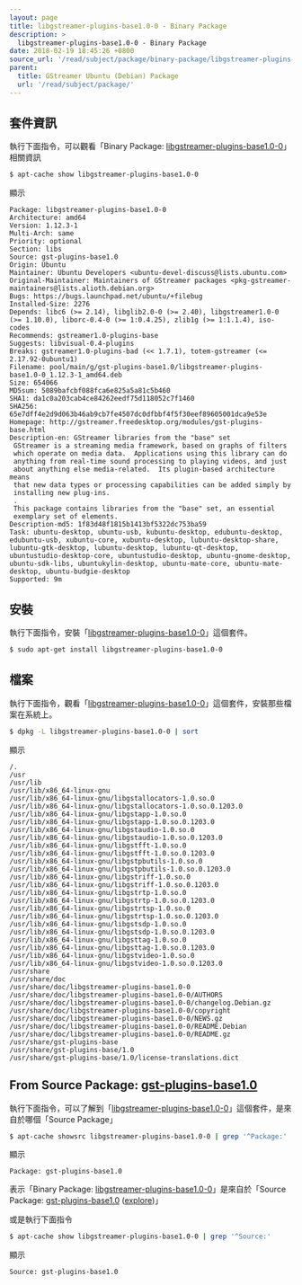 ```yaml
---
layout: page
title: libgstreamer-plugins-base1.0-0 - Binary Package
description: >
  libgstreamer-plugins-base1.0-0 - Binary Package
date: 2018-02-19 18:45:26 +0800
source_url: '/read/subject/package/binary-package/libgstreamer-plugins-base1.0-0/index.md'
parent:
  title: GStreamer Ubuntu (Debian) Package
  url: '/read/subject/package/'
---
```



## 套件資訊

執行下面指令，可以觀看「Binary Package: [libgstreamer-plugins-base1.0-0](https://packages.ubuntu.com/artful/libgstreamer-plugins-base1.0-0)」相關資訊

``` sh
$ apt-cache show libgstreamer-plugins-base1.0-0
```

顯示

```
Package: libgstreamer-plugins-base1.0-0
Architecture: amd64
Version: 1.12.3-1
Multi-Arch: same
Priority: optional
Section: libs
Source: gst-plugins-base1.0
Origin: Ubuntu
Maintainer: Ubuntu Developers <ubuntu-devel-discuss@lists.ubuntu.com>
Original-Maintainer: Maintainers of GStreamer packages <pkg-gstreamer-maintainers@lists.alioth.debian.org>
Bugs: https://bugs.launchpad.net/ubuntu/+filebug
Installed-Size: 2276
Depends: libc6 (>= 2.14), libglib2.0-0 (>= 2.40), libgstreamer1.0-0 (>= 1.10.0), liborc-0.4-0 (>= 1:0.4.25), zlib1g (>= 1:1.1.4), iso-codes
Recommends: gstreamer1.0-plugins-base
Suggests: libvisual-0.4-plugins
Breaks: gstreamer1.0-plugins-bad (<< 1.7.1), totem-gstreamer (<= 2.17.92-0ubuntu1)
Filename: pool/main/g/gst-plugins-base1.0/libgstreamer-plugins-base1.0-0_1.12.3-1_amd64.deb
Size: 654066
MD5sum: 5089bafcbf088fca6e825a5a81c5b460
SHA1: da1c0a203cab4ce84262eedf75d118052c7f1460
SHA256: 65e7dff4e2d9d063b46ab9cb7fe4507dc0dfbbf4f5f30eef89605001dca9e53e
Homepage: http://gstreamer.freedesktop.org/modules/gst-plugins-base.html
Description-en: GStreamer libraries from the "base" set
 GStreamer is a streaming media framework, based on graphs of filters
 which operate on media data.  Applications using this library can do
 anything from real-time sound processing to playing videos, and just
 about anything else media-related.  Its plugin-based architecture means
 that new data types or processing capabilities can be added simply by
 installing new plug-ins.
 .
 This package contains libraries from the "base" set, an essential
 exemplary set of elements.
Description-md5: 1f83d48f1815b1413bf5322dc753ba59
Task: ubuntu-desktop, ubuntu-usb, kubuntu-desktop, edubuntu-desktop, edubuntu-usb, xubuntu-core, xubuntu-desktop, lubuntu-desktop-share, lubuntu-gtk-desktop, lubuntu-desktop, lubuntu-qt-desktop, ubuntustudio-desktop-core, ubuntustudio-desktop, ubuntu-gnome-desktop, ubuntu-sdk-libs, ubuntukylin-desktop, ubuntu-mate-core, ubuntu-mate-desktop, ubuntu-budgie-desktop
Supported: 9m

```

## 安裝

執行下面指令，安裝「[libgstreamer-plugins-base1.0-0](https://packages.ubuntu.com/artful/libgstreamer-plugins-base1.0-0)」這個套件。

``` sh
$ sudo apt-get install libgstreamer-plugins-base1.0-0
```

## 檔案

執行下面指令，觀看「[libgstreamer-plugins-base1.0-0](https://packages.ubuntu.com/artful/libgstreamer-plugins-base1.0-0)」這個套件，安裝那些檔案在系統上。

``` sh
$ dpkg -L libgstreamer-plugins-base1.0-0 | sort
```

顯示

```
/.
/usr
/usr/lib
/usr/lib/x86_64-linux-gnu
/usr/lib/x86_64-linux-gnu/libgstallocators-1.0.so.0
/usr/lib/x86_64-linux-gnu/libgstallocators-1.0.so.0.1203.0
/usr/lib/x86_64-linux-gnu/libgstapp-1.0.so.0
/usr/lib/x86_64-linux-gnu/libgstapp-1.0.so.0.1203.0
/usr/lib/x86_64-linux-gnu/libgstaudio-1.0.so.0
/usr/lib/x86_64-linux-gnu/libgstaudio-1.0.so.0.1203.0
/usr/lib/x86_64-linux-gnu/libgstfft-1.0.so.0
/usr/lib/x86_64-linux-gnu/libgstfft-1.0.so.0.1203.0
/usr/lib/x86_64-linux-gnu/libgstpbutils-1.0.so.0
/usr/lib/x86_64-linux-gnu/libgstpbutils-1.0.so.0.1203.0
/usr/lib/x86_64-linux-gnu/libgstriff-1.0.so.0
/usr/lib/x86_64-linux-gnu/libgstriff-1.0.so.0.1203.0
/usr/lib/x86_64-linux-gnu/libgstrtp-1.0.so.0
/usr/lib/x86_64-linux-gnu/libgstrtp-1.0.so.0.1203.0
/usr/lib/x86_64-linux-gnu/libgstrtsp-1.0.so.0
/usr/lib/x86_64-linux-gnu/libgstrtsp-1.0.so.0.1203.0
/usr/lib/x86_64-linux-gnu/libgstsdp-1.0.so.0
/usr/lib/x86_64-linux-gnu/libgstsdp-1.0.so.0.1203.0
/usr/lib/x86_64-linux-gnu/libgsttag-1.0.so.0
/usr/lib/x86_64-linux-gnu/libgsttag-1.0.so.0.1203.0
/usr/lib/x86_64-linux-gnu/libgstvideo-1.0.so.0
/usr/lib/x86_64-linux-gnu/libgstvideo-1.0.so.0.1203.0
/usr/share
/usr/share/doc
/usr/share/doc/libgstreamer-plugins-base1.0-0
/usr/share/doc/libgstreamer-plugins-base1.0-0/AUTHORS
/usr/share/doc/libgstreamer-plugins-base1.0-0/changelog.Debian.gz
/usr/share/doc/libgstreamer-plugins-base1.0-0/copyright
/usr/share/doc/libgstreamer-plugins-base1.0-0/NEWS.gz
/usr/share/doc/libgstreamer-plugins-base1.0-0/README.Debian
/usr/share/doc/libgstreamer-plugins-base1.0-0/README.gz
/usr/share/gst-plugins-base
/usr/share/gst-plugins-base/1.0
/usr/share/gst-plugins-base/1.0/license-translations.dict
```

## From Source Package: [gst-plugins-base1.0](/book-framework-gstreamer/read/subject/package/source-package/gst-plugins-base1.0)

執行下面指令，可以了解到「[libgstreamer-plugins-base1.0-0](https://packages.ubuntu.com/artful/libgstreamer-plugins-base1.0-0)」這個套件，是來自於哪個「Source Package」

``` sh
$ apt-cache showsrc libgstreamer-plugins-base1.0-0 | grep '^Package:'
```

顯示

```
Package: gst-plugins-base1.0
```
表示「Binary Package: [libgstreamer-plugins-base1.0-0](https://packages.ubuntu.com/artful/libgstreamer-plugins-base1.0-0)」是來自於「Source Package: [gst-plugins-base1.0](https://packages.ubuntu.com/source/artful/gst-plugins-base1.0) ([explore](/book-framework-gstreamer/read/subject/package/source-package/gst-plugins-base1.0))」

或是執行下面指令

``` sh
$ apt-cache show libgstreamer-plugins-base1.0-0 | grep '^Source:'
```

顯示

```
Source: gst-plugins-base1.0
```
